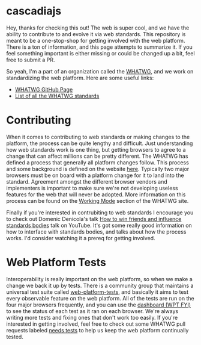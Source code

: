 # cascadiajs

Hey, thanks for checking this out! The web is super cool, and we have the
ability to contribute to and evolve it via web standards. This repository
is meant to be a one-stop-shop for getting involved with the web platform.
There is a ton of information, and this page attempts to summarize it. If
you feel something important is either missing or could be changed up a bit,
feel free to submit a PR.

So yeah, I'm a part of an organization called the [WHATWG](https://whatwg.org/),
and we work on standardizing the web platform. Here are some useful links:

 - [WHATWG GitHub Page](https://github.com/whatwg/)
 - [List of all the WHATWG standards](https://spec.whatwg.org/)

# Contributing

When it comes to contributing to web standards or making changes to the platform,
the process can be quite lengthy and difficult. Just understanding how web standards
work is one thing, but getting browsers to agree to a change that can affect millions
can be pretty different. The WHATWG has defined a process that generally all platform
changes follow. This process and some background is defined on the website
[here](https://participate.whatwg.org/). Typically two major browsers must be on board
with a platform change for it to land into the standard. Agreement amongst the different
browser vendors and implementers is important to make sure we're not developing useless
features for the web that will never be adopted. More information on this process can be found
on the [Working Mode](https://whatwg.org/working-mode) section of the WHATWG site.

Finally if you're interested in contrubiting to web standards I encourage you to check out
Domenic Denicola's talk
[How to win friends and influence standards bodies](https://www.youtube.com/watch?v=hneN6aW-d9w)
talk on YouTube. It's got some really good information on how to interface with standards bodies,
and talks about how the process works. I'd consider watching it a prereq for getting involved.

# Web Platform Tests

Interoperability is really important on the web platform, so when we make a change
we back it up by tests. There is a community group that maintains a universal test
suite called [web-platform-tests](https://github.com/web-platform-tests), and basically
it aims to test every observable feature on the web platform. All of the tests are run
on the four major browsers frequently, and you can use the [dashboard (WPT FYI)](https://wpt.fyi)
to see the status of each test as it ran on each browser. We're always writing more tests and
fixing ones that don't work too easily. If you're interested in getting involved, feel free to
check out some WHATWG pull requests labeled [needs tests](https://github.com/search?q=org%3Awhatwg+label%3A%22needs+tests%22+is%3Aopen)
to help us keep the web platform continually tested.
